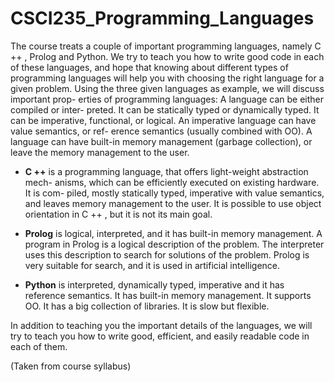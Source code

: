 # CSCI235_Programming_Languages

   The course treats a couple of important programming languages, namely C ++ ,
Prolog and Python. We try to teach you how to write good code in each of
these languages, and hope that knowing about different types of programming
languages will help you with choosing the right language for a given problem.
Using the three given languages as example, we will discuss important prop-
erties of programming languages: A language can be either compiled or inter-
preted. It can be statically typed or dynamically typed. It can be imperative,
functional, or logical. An imperative language can have value semantics, or ref-
erence semantics (usually combined with OO). A language can have built-in
memory management (garbage collection), or leave the memory management to
the user.

* **C ++** is a programming language, that offers light-weight abstraction mech-
anisms, which can be efficiently executed on existing hardware. It is com-
piled, mostly statically typed, imperative with value semantics, and leaves
memory management to the user. It is possible to use object orientation
in C ++ , but it is not its main goal.

* **Prolog** is logical, interpreted, and it has built-in memory management. A
program in Prolog is a logical description of the problem. The interpreter
uses this description to search for solutions of the problem. Prolog is very
suitable for search, and it is used in artificial intelligence.

* **Python** is interpreted, dynamically typed, imperative and it has reference
semantics. It has built-in memory management. It supports OO. It has a
big collection of libraries. It is slow but flexible.

In addition to teaching you the important details of the languages, we will try
to teach you how to write good, efficient, and easily readable code in each of
them.

(Taken from course syllabus)
